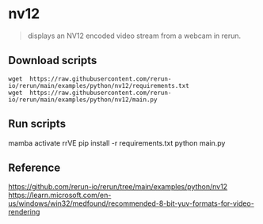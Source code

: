 # nv12 
> displays an NV12 encoded video stream from a webcam in rerun.


## Download scripts
```
wget  https://raw.githubusercontent.com/rerun-io/rerun/main/examples/python/nv12/requirements.txt
wget  https://raw.githubusercontent.com/rerun-io/rerun/main/examples/python/nv12/main.py
```


## Run scripts
mamba activate rrVE
pip install -r requirements.txt
python main.py


## Reference
https://github.com/rerun-io/rerun/tree/main/examples/python/nv12 
https://learn.microsoft.com/en-us/windows/win32/medfound/recommended-8-bit-yuv-formats-for-video-rendering 


